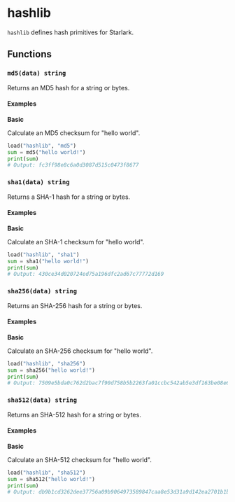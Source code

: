 # hashlib

`hashlib` defines hash primitives for Starlark.

## Functions

### `md5(data) string`

Returns an MD5 hash for a string or bytes.

#### Examples

**Basic**

Calculate an MD5 checksum for "hello world".

```python
load("hashlib", "md5")
sum = md5("hello world!")
print(sum)
# Output: fc3ff98e8c6a0d3087d515c0473f8677
```

### `sha1(data) string`

Returns a SHA-1 hash for a string or bytes.

#### Examples

**Basic**

Calculate an SHA-1 checksum for "hello world".

```python
load("hashlib", "sha1")
sum = sha1("hello world!")
print(sum)
# Output: 430ce34d020724ed75a196dfc2ad67c77772d169
```

### `sha256(data) string`

Returns an SHA-256 hash for a string or bytes.

#### Examples

**Basic**

Calculate an SHA-256 checksum for "hello world".

```python
load("hashlib", "sha256")
sum = sha256("hello world!")
print(sum)
# Output: 7509e5bda0c762d2bac7f90d758b5b2263fa01ccbc542ab5e3df163be08e6ca9
```

### `sha512(data) string`

Returns an SHA-512 hash for a string or bytes.

#### Examples

**Basic**

Calculate an SHA-512 checksum for "hello world".

```python
load("hashlib", "sha512")
sum = sha512("hello world!")
print(sum)
# Output: db9b1cd3262dee37756a09b9064973589847caa8e53d31a9d142ea2701b1b28abd97838bb9a27068ba305dc8d04a45a1fcf079de54d607666996b3cc54f6b67c
```

